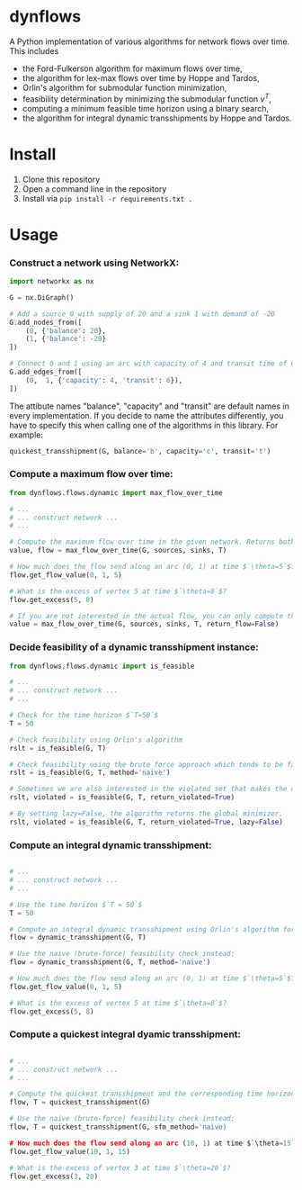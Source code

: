 # dynflows
A Python implementation of various algorithms for network flows over time. This includes
- the Ford-Fulkerson algorithm for maximum flows over time,
- the algorithm for lex-max flows over time by Hoppe and Tardos,
- Orlin's algorithm for submodular function minimization,
- feasibility determination by minimizing the submodular function $`v^T`$,
- computing a minimum feasible time horizon using a binary search,
- the algorithm for integral dynamic transshipments by Hoppe and Tardos.

# Install
1. Clone this repository
2. Open a command line in the repository
3. Install via `pip install -r requirements.txt .`

# Usage

### Construct a network using NetworkX:
``` Python
import networkx as nx

G = nx.DiGraph()

# Add a source 0 with supply of 20 and a sink 1 with demand of -20
G.add_nodes_from([
    (0, {'balance': 20},
    (1, {'balance': -20}
])

# Connect 0 and 1 using an arc with capacity of 4 and transit time of 6
G.add_edges_from([
    (0,  1, {'capacity': 4, 'transit': 6}), 
])

```

The attibute names "balance", "capacity" and "transit" are default names in every implementation. If you decide to name the attributes differently, you have to specify this when calling one of the algorithms in this library. For example:
``` Python
quickest_transshipment(G, balance='b', capacity='c', transit='t')
```

### Compute a maximum flow over time:
``` Python
from dynflows.flows.dynamic import max_flow_over_time

# ...
# ... construct network ...
# ...

# Compute the maximum flow over time in the given network. Returns both the value and the flow.
value, flow = max_flow_over_time(G, sources, sinks, T)

# How much does the flow send along an arc (0, 1) at time $`\theta=5`$?
flow.get_flow_value(0, 1, 5)

# What is the excess of vertex 5 at time $`\theta=8`$?
flow.get_excess(5, 8)

# If you are not interested in the actual flow, you can only compute the value which is faster.
value = max_flow_over_time(G, sources, sinks, T, return_flow=False)
```

### Decide feasibility of a dynamic transshipment instance:
``` Python
from dynflows.flows.dynamic import is_feasible

# ...
# ... construct network ...
# ...

# Check for the time horizon $`T=50`$
T = 50

# Check feasibility using Orlin's algorithm
rslt = is_feasible(G, T)

# Check feasibility using the brute force approach which tends to be faster for smaller instances.
rslt = is_feasible(G, T, method='naive')

# Sometimes we are also interested in the violated set that makes the dynamic transshipment instance infeasible, or the minimizer if feasible.
rslt, violated = is_feasible(G, T, return_violated=True)

# By setting lazy=False, the algorithm returns the global minimizer.
rslt, violated = is_feasible(G, T, return_violated=True, lazy=False)
```

### Compute an integral dynamic transshipment:
``` Python

# ...
# ... construct network ...
# ...

# Use the time horizon $`T = 50`$
T = 50

# Compute an integral dynamic transshipment using Orlin's algorithm for feasibility checks.
flow = dynamic_transshipment(G, T)

# Use the naive (brute-force) feasibility check instead:
flow = dynamic_transshipment(G, T, method='naive')

# How much does the flow send along an arc (0, 1) at time $`\theta=5`$?
flow.get_flow_value(0, 1, 5)

# What is the excess of vertex 5 at time $`\theta=8`$?
flow.get_excess(5, 8)
```

### Compute a quickest integral dyamic transshipment:
``` Python

# ...
# ... construct network ...
# ...

# Compute the quickest transshipment and the corresponding time horizon using Orlin's algorithm and a binary search.
flow, T = quickest_transshipment(G)

# Use the naive (brute-force) feasibility check instead:
flow, T = quickest_transshipment(G, sfm_method='naive)

# How much does the flow send along an arc (10, 1) at time $`\theta=15`$?
flow.get_flow_value(10, 1, 15)

# What is the excess of vertex 3 at time $`\theta=20`$?
flow.get_excess(3, 20)
```
